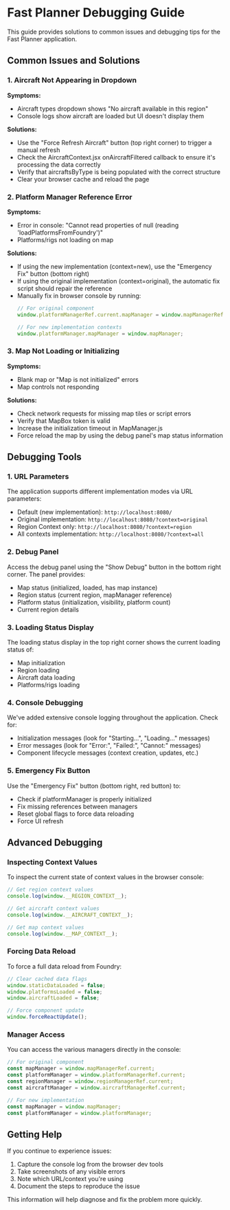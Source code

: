 # Fast Planner Debugging Guide

This guide provides solutions to common issues and debugging tips for the Fast Planner application.

## Common Issues and Solutions

### 1. Aircraft Not Appearing in Dropdown

**Symptoms:**
- Aircraft types dropdown shows "No aircraft available in this region"
- Console logs show aircraft are loaded but UI doesn't display them

**Solutions:**
- Use the "Force Refresh Aircraft" button (top right corner) to trigger a manual refresh
- Check the AircraftContext.jsx onAircraftFiltered callback to ensure it's processing the data correctly
- Verify that aircraftsByType is being populated with the correct structure
- Clear your browser cache and reload the page

### 2. Platform Manager Reference Error

**Symptoms:**
- Error in console: "Cannot read properties of null (reading 'loadPlatformsFromFoundry')"
- Platforms/rigs not loading on map

**Solutions:**
- If using the new implementation (context=new), use the "Emergency Fix" button (bottom right)
- If using the original implementation (context=original), the automatic fix script should repair the reference
- Manually fix in browser console by running:
  ```javascript
  // For original component
  window.platformManagerRef.current.mapManager = window.mapManagerRef.current;
  
  // For new implementation contexts
  window.platformManager.mapManager = window.mapManager;
  ```

### 3. Map Not Loading or Initializing

**Symptoms:**
- Blank map or "Map is not initialized" errors
- Map controls not responding

**Solutions:**
- Check network requests for missing map tiles or script errors
- Verify that MapBox token is valid
- Increase the initialization timeout in MapManager.js
- Force reload the map by using the debug panel's map status information

## Debugging Tools

### 1. URL Parameters

The application supports different implementation modes via URL parameters:
- Default (new implementation): `http://localhost:8080/`
- Original implementation: `http://localhost:8080/?context=original`
- Region Context only: `http://localhost:8080/?context=region`
- All contexts implementation: `http://localhost:8080/?context=all`

### 2. Debug Panel

Access the debug panel using the "Show Debug" button in the bottom right corner. The panel provides:
- Map status (initialized, loaded, has map instance)
- Region status (current region, mapManager reference)
- Platform status (initialization, visibility, platform count)
- Current region details

### 3. Loading Status Display

The loading status display in the top right corner shows the current loading status of:
- Map initialization
- Region loading
- Aircraft data loading
- Platforms/rigs loading

### 4. Console Debugging

We've added extensive console logging throughout the application. Check for:
- Initialization messages (look for "Starting...", "Loading..." messages)
- Error messages (look for "Error:", "Failed:", "Cannot:" messages)
- Component lifecycle messages (context creation, updates, etc.)

### 5. Emergency Fix Button

Use the "Emergency Fix" button (bottom right, red button) to:
- Check if platformManager is properly initialized
- Fix missing references between managers
- Reset global flags to force data reloading
- Force UI refresh

## Advanced Debugging

### Inspecting Context Values

To inspect the current state of context values in the browser console:

```javascript
// Get region context values
console.log(window.__REGION_CONTEXT__);

// Get aircraft context values
console.log(window.__AIRCRAFT_CONTEXT__);

// Get map context values
console.log(window.__MAP_CONTEXT__);
```

### Forcing Data Reload

To force a full data reload from Foundry:

```javascript
// Clear cached data flags
window.staticDataLoaded = false;
window.platformsLoaded = false;
window.aircraftLoaded = false;

// Force component update
window.forceReactUpdate();
```

### Manager Access

You can access the various managers directly in the console:

```javascript
// For original component
const mapManager = window.mapManagerRef.current;
const platformManager = window.platformManagerRef.current;
const regionManager = window.regionManagerRef.current;
const aircraftManager = window.aircraftManagerRef.current;

// For new implementation
const mapManager = window.mapManager;
const platformManager = window.platformManager;
```

## Getting Help

If you continue to experience issues:
1. Capture the console log from the browser dev tools
2. Take screenshots of any visible errors
3. Note which URL/context you're using
4. Document the steps to reproduce the issue

This information will help diagnose and fix the problem more quickly.
